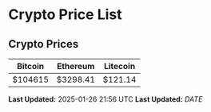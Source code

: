 # Crypto Price List

## Crypto Prices
| Bitcoin | Ethereum | Litecoin |
| ------- | -------- | -------- |
| $104615 | $3298.41 | $121.14 |
**Last Updated:** 2025-01-26 21:56 UTC
**Last Updated:** $DATE$
